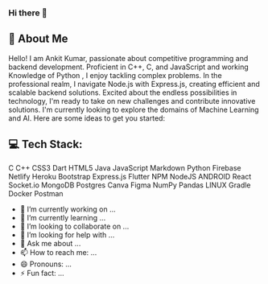### Hi there 👋

<!-- **ankit3388/ankit3388** is a ✨ _special_ ✨ repository because its `README.md` (this file) appears on your GitHub profile.-->
## 💫 About Me 
Hello! I am Ankit Kumar, passionate about competitive programming and backend development. Proficient in C++, C, and JavaScript and working Knowledge of Python , I enjoy tackling complex problems. In the professional realm, I navigate Node.js with Express.js, creating efficient and scalable backend solutions. Excited about the endless possibilities in technology, I'm ready to take on new challenges and contribute innovative solutions.
I'm currently looking to explore the domains of Machine Learning and AI.
Here are some ideas to get you started:

## 💻 Tech Stack:
C C++ CSS3 Dart HTML5 Java JavaScript Markdown Python Firebase Netlify Heroku Bootstrap Express.js Flutter NPM NodeJS ANDROID React Socket.io MongoDB Postgres Canva Figma NumPy Pandas LINUX Gradle Docker Postman
- 🔭 I’m currently working on ...
- 🌱 I’m currently learning ...
- 👯 I’m looking to collaborate on ...
- 🤔 I’m looking for help with ...
- 💬 Ask me about ...
- 📫 How to reach me: ...
- 😄 Pronouns: ...
- ⚡ Fun fact: ...
